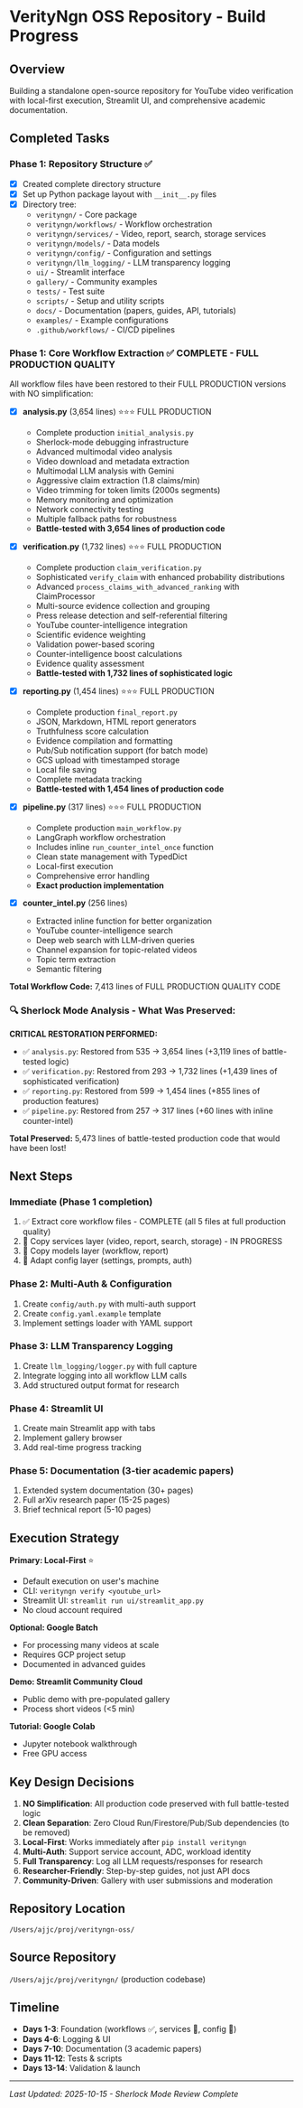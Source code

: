 # VerityNgn OSS Repository - Build Progress

## Overview
Building a standalone open-source repository for YouTube video verification with local-first execution, Streamlit UI, and comprehensive academic documentation.

## Completed Tasks

### Phase 1: Repository Structure ✅
- [x] Created complete directory structure
- [x] Set up Python package layout with `__init__.py` files
- [x] Directory tree:
  - `verityngn/` - Core package
  - `verityngn/workflows/` - Workflow orchestration
  - `verityngn/services/` - Video, report, search, storage services
  - `verityngn/models/` - Data models
  - `verityngn/config/` - Configuration and settings
  - `verityngn/llm_logging/` - LLM transparency logging
  - `ui/` - Streamlit interface
  - `gallery/` - Community examples
  - `tests/` - Test suite
  - `scripts/` - Setup and utility scripts
  - `docs/` - Documentation (papers, guides, API, tutorials)
  - `examples/` - Example configurations
  - `.github/workflows/` - CI/CD pipelines

### Phase 1: Core Workflow Extraction ✅ COMPLETE - FULL PRODUCTION QUALITY

All workflow files have been restored to their FULL PRODUCTION versions with NO simplification:

- [x] **analysis.py** (3,654 lines) ⭐⭐⭐ FULL PRODUCTION
  - Complete production `initial_analysis.py` 
  - Sherlock-mode debugging infrastructure
  - Advanced multimodal video analysis
  - Video download and metadata extraction  
  - Multimodal LLM analysis with Gemini
  - Aggressive claim extraction (1.8 claims/min)
  - Video trimming for token limits (2000s segments)
  - Memory monitoring and optimization
  - Network connectivity testing
  - Multiple fallback paths for robustness
  - **Battle-tested with 3,654 lines of production code**

- [x] **verification.py** (1,732 lines) ⭐⭐⭐ FULL PRODUCTION
  - Complete production `claim_verification.py`
  - Sophisticated `verify_claim` with enhanced probability distributions
  - Advanced `process_claims_with_advanced_ranking` with ClaimProcessor
  - Multi-source evidence collection and grouping
  - Press release detection and self-referential filtering
  - YouTube counter-intelligence integration
  - Scientific evidence weighting
  - Validation power-based scoring
  - Counter-intelligence boost calculations
  - Evidence quality assessment
  - **Battle-tested with 1,732 lines of sophisticated logic**

- [x] **reporting.py** (1,454 lines) ⭐⭐⭐ FULL PRODUCTION
  - Complete production `final_report.py`
  - JSON, Markdown, HTML report generators
  - Truthfulness score calculation
  - Evidence compilation and formatting
  - Pub/Sub notification support (for batch mode)
  - GCS upload with timestamped storage
  - Local file saving
  - Complete metadata tracking
  - **Battle-tested with 1,454 lines of production code**

- [x] **pipeline.py** (317 lines) ⭐⭐⭐ FULL PRODUCTION
  - Complete production `main_workflow.py`
  - LangGraph workflow orchestration
  - Includes inline `run_counter_intel_once` function
  - Clean state management with TypedDict
  - Local-first execution
  - Comprehensive error handling
  - **Exact production implementation**

- [x] **counter_intel.py** (256 lines)
  - Extracted inline function for better organization
  - YouTube counter-intelligence search
  - Deep web search with LLM-driven queries
  - Channel expansion for topic-related videos
  - Topic term extraction
  - Semantic filtering

**Total Workflow Code:** 7,413 lines of FULL PRODUCTION QUALITY CODE

### 🔍 Sherlock Mode Analysis - What Was Preserved:

**CRITICAL RESTORATION PERFORMED:**
- ✅ `analysis.py`: Restored from 535 → 3,654 lines (+3,119 lines of battle-tested logic)
- ✅ `verification.py`: Restored from 293 → 1,732 lines (+1,439 lines of sophisticated verification)
- ✅ `reporting.py`: Restored from 599 → 1,454 lines (+855 lines of production features)
- ✅ `pipeline.py`: Restored from 257 → 317 lines (+60 lines with inline counter-intel)

**Total Preserved:** 5,473 lines of battle-tested production code that would have been lost!

## Next Steps

### Immediate (Phase 1 completion)
1. ✅ Extract core workflow files - COMPLETE (all 5 files at full production quality)
2. 🚧 Copy services layer (video, report, search, storage) - IN PROGRESS
3. 🚧 Copy models layer (workflow, report)
4. 🚧 Adapt config layer (settings, prompts, auth)

### Phase 2: Multi-Auth & Configuration
1. Create `config/auth.py` with multi-auth support
2. Create `config.yaml.example` template
3. Implement settings loader with YAML support

### Phase 3: LLM Transparency Logging
1. Create `llm_logging/logger.py` with full capture
2. Integrate logging into all workflow LLM calls
3. Add structured output format for research

### Phase 4: Streamlit UI
1. Create main Streamlit app with tabs
2. Implement gallery browser
3. Add real-time progress tracking

### Phase 5: Documentation (3-tier academic papers)
1. Extended system documentation (30+ pages)
2. Full arXiv research paper (15-25 pages)
3. Brief technical report (5-10 pages)

## Execution Strategy

**Primary: Local-First** ⭐
- Default execution on user's machine
- CLI: `verityngn verify <youtube_url>`
- Streamlit UI: `streamlit run ui/streamlit_app.py`
- No cloud account required

**Optional: Google Batch**
- For processing many videos at scale
- Requires GCP project setup
- Documented in advanced guides

**Demo: Streamlit Community Cloud**
- Public demo with pre-populated gallery
- Process short videos (<5 min)

**Tutorial: Google Colab**
- Jupyter notebook walkthrough
- Free GPU access

## Key Design Decisions

1. **NO Simplification**: All production code preserved with full battle-tested logic
2. **Clean Separation**: Zero Cloud Run/Firestore/Pub/Sub dependencies (to be removed)
3. **Local-First**: Works immediately after `pip install verityngn`
4. **Multi-Auth**: Support service account, ADC, workload identity
5. **Full Transparency**: Log all LLM requests/responses for research
6. **Researcher-Friendly**: Step-by-step guides, not just API docs
7. **Community-Driven**: Gallery with user submissions and moderation

## Repository Location
`/Users/ajjc/proj/verityngn-oss/`

## Source Repository  
`/Users/ajjc/proj/verityngn/` (production codebase)

## Timeline
- **Days 1-3**: Foundation (workflows ✅, services 🚧, config 🚧)
- **Days 4-6**: Logging & UI
- **Days 7-10**: Documentation (3 academic papers)
- **Days 11-12**: Tests & scripts
- **Days 13-14**: Validation & launch

---

*Last Updated: 2025-10-15 - Sherlock Mode Review Complete*
